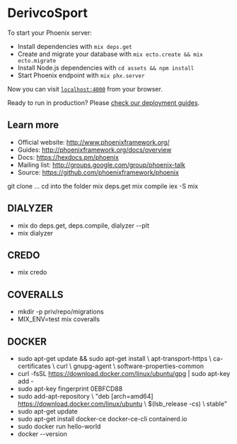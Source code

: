 # DerivcoSport

To start your Phoenix server:

  * Install dependencies with `mix deps.get`
  * Create and migrate your database with `mix ecto.create && mix ecto.migrate`
  * Install Node.js dependencies with `cd assets && npm install`
  * Start Phoenix endpoint with `mix phx.server`

Now you can visit [`localhost:4000`](http://localhost:4000) from your browser.

Ready to run in production? Please [check our deployment guides](http://www.phoenixframework.org/docs/deployment).

## Learn more

  * Official website: http://www.phoenixframework.org/
  * Guides: http://phoenixframework.org/docs/overview
  * Docs: https://hexdocs.pm/phoenix
  * Mailing list: http://groups.google.com/group/phoenix-talk
  * Source: https://github.com/phoenixframework/phoenix

git clone ...
cd into the folder
mix deps.get
mix compile
iex -S mix

## DIALYZER
 * mix do deps.get, deps.compile, dialyzer --plt
 * mix dialyzer
 
## CREDO
 * mix credo

## COVERALLS
 * mkdir -p priv/repo/migrations
 * MIX_ENV=test mix coveralls

## DOCKER
 * sudo apt-get update && sudo apt-get install \ apt-transport-https \ ca-certificates \ curl \ gnupg-agent \ software-properties-common
 * curl -fsSL https://download.docker.com/linux/ubuntu/gpg | sudo apt-key add -
 * sudo apt-key fingerprint 0EBFCD88
 * sudo add-apt-repository \ "deb [arch=amd64] https://download.docker.com/linux/ubuntu \ $(lsb_release -cs) \ stable"
 * sudo apt-get update
 * sudo apt-get install docker-ce docker-ce-cli containerd.io
 * sudo docker run hello-world
 * docker --version